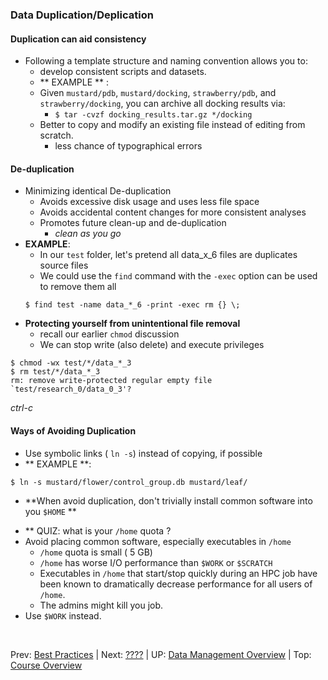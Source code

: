 ### Data Duplication/Deplication

#### Duplication can aid consistency
* Following a template structure and naming convention allows you to:
  + develop consistent scripts and datasets.
  + ** EXAMPLE ** :
  + Given `mustard/pdb`, `mustard/docking`,
  `strawberry/pdb`, and `strawberry/docking`, you can archive all docking results via:
    * `$ tar -cvzf docking_results.tar.gz */docking`
  + Better to copy and modify an existing file instead of editing from scratch.
    * less chance of typographical errors

#### De-duplication
* Minimizing identical De-duplication
  + Avoids excessive disk usage and uses less file space
  + Avoids accidental content changes for more consistent analyses
  + Promotes future clean-up and de-duplication
    * *clean as you go*
* **EXAMPLE**:
  + In our `test` folder, let's pretend all data_x_6 files are duplicates source files
  + We could use the `find` command with the `-exec` option can be used to remove them all
  ```
  $ find test -name data_*_6 -print -exec rm {} \;
  ```
* **Protecting yourself from unintentional file removal**
  + recall our earlier `chmod` discussion
  + We can stop write (also delete) and execute privileges
```
$ chmod -wx test/*/data_*_3
$ rm test/*/data_*_3
rm: remove write-protected regular empty file `test/research_0/data_0_3'?
```
*ctrl-c*


#### Ways of Avoiding Duplication
* Use symbolic links ( `ln -s`) instead of copying, if possible
* ** EXAMPLE **:
```
$ ln -s mustard/flower/control_group.db mustard/leaf/
```

* **When avoid duplication, don't trivially install common software into you `$HOME` **
 + ** QUIZ: what is your `/home` quota ?
 + Avoid placing common software, especially executables in `/home`
   * `/home` quota is small ( 5 GB)
   * `/home` has worse I/O performance than `$WORK` or `$SCRATCH`
   * Executables in `/home` that start/stop quickly during an HPC job have been known to dramatically decrease performance for all users of `/home`.
   * The admins might kill you job.
  + Use `$WORK` instead.

  <br>

  Prev: [Best Practices](data_management_04_01.md) | Next: [????](data_management_04_02.md) | UP: [Data Management Overview](data_management.md) | Top: [Course Overview](../../index.md)
